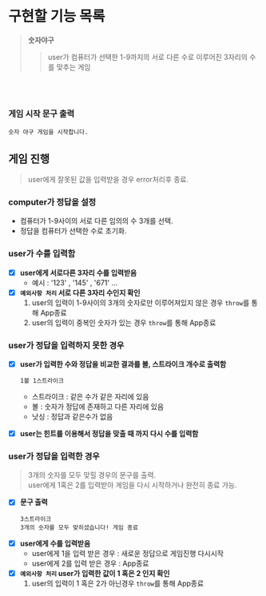 # 구현할 기능 목록
>**숫자야구**
> >user가 컴퓨터가 선택한 1-9까지의 서로 다른 수로 이루어진 3자리의 수를 맞추는 게임</br>

</br>
</br>

### **게임 시작 문구 출력**
  ```
  숫자 야구 게임을 시작합니다.
  ```

## 게임 진행
> user에게 잘못된 값을 입력받을 경우 error처리후 종료.
### computer가 정답을 설정
- 컴퓨터가 1-9사이의 서로 다른 임의의 수 3개를 선택.
- 정답을 컴퓨터가 선택한 수로 초기화.

### user가 수를 입력함
- [x] **user에게 서로다른 3자리 수를 입력받음** 
	- 예시 : '123' , '145' , '671' ...
- [x] **`예외사항 처리` 서로 다른 3자리 수인지 확인**
	1. user의 입력이 1-9사이의 3개의 숫자로만 이루어져있지 않은 경우 `throw`를 통해 App종료
	2. user의 입력이 중복인 숫자가 있는 경우 `throw`를 통해 App종료

### user가 정답을 입력하지 못한 경우
- [x] **user가 입력한 수와 정답을 비교한 결과를 볼, 스트라이크 개수로 출력함**
  ```      
  1볼 1스트라이크
  ```
  - 스트라이크 : 같은 수가 같은 자리에 있음
  - 볼 : 숫자가 정답에 존재하고 다른 자리에 있음
  - 낫싱 : 정답과 같은수가 없음
	  
- [x] **user는 힌트를 이용해서 정답을 맞출 때 까지 다시 수를 입력함**

### user가 정답을 입력한 경우
> 3개의 숫자를 모두 맞힐 경우의 문구를 출력.</br>
> user에게 1혹은 2를 입력받아 게임을 다시 시작하거나 완전히 종료 가능.
- [x] **문구 출력**
  ```
  3스트라이크
  3개의 숫자를 모두 맞히셨습니다! 게임 종료
  ```
- [x] **user에게 수를 입력받음**
	- user에게 1을 입력 받은 경우 : 새로운 정답으로 게임진행 다시시작
	- user에게 2를 입력 받은 경우 : App종료
- [x] **`예외사항 처리` user가 입력한 값이 1 혹은 2 인지 확인**
	1. user의 입력이 1 혹은 2가 아닌경우 `throw`를 통해 App종료
